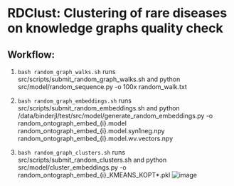 # RDClust: Clustering of rare diseases on knowledge graphs quality check

## Workflow:

1.	``` bash random_graph_walks.sh ```
runs src/scripts/submit_random_graph_walks.sh and python src/model/random_sequence.py
-o 100x random_walk.txt

2.	``` bash random_graph_embeddings.sh ```
runs src/scripts/submit_random_embeddings.sh and python /data/binderjl/test/src/model/generate_random_embeddings.py
	-o random_ontograph_embed_{i}.model
     random_ontograph_embed_{i}.model.syn1neg.npy
     random_ontograph_embed_{i}.model.wv.vectors.npy

3.	``` bash random_graph_clusters.sh ```
runs src/scripts/submit_random_clusters.sh and python src/model/cluster_embeddings.py
-o random_ontograph_embed_{i}_KMEANS_KOPT*.pkl
![image](https://github.com/ncats/RD-Clust/assets/40614665/21e34a3f-4172-4353-b803-85120b32bec5)
